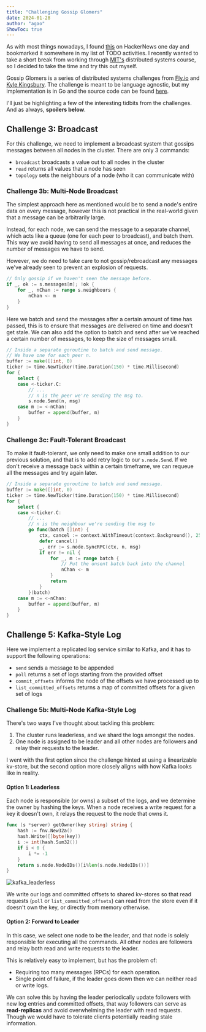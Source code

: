 ```yaml
---
title: "Challenging Gossip Glomers"
date: 2024-01-28
author: "agao"
ShowToc: true
---
```


As with most things nowadays, I found [this](https://news.ycombinator.com/item?id=34897723) on HackerNews one day and bookmarked it somewhere in my list of TODO activities. I recently wanted to take a short break from working through [MIT's](https://pdos.csail.mit.edu/6.824/) distributed systems course, so I decided to take the time and try this out myself.

Gossip Glomers is a series of distributed systems challenges from [Fly.io](https://fly.io/dist-sys/) and [Kyle Kingsbury](https://aphyr.com/about). The challenge is meant to be language agnostic, but my implementation is in Go and the source code can be found [here](https://github.com/algao1/gossip-glomers).

I'll just be highlighting a few of the interesting tidbits from the challenges. And as always, **spoilers below**.

## Challenge 3: Broadcast

For this challenge, we need to implement a broadcast system that gossips messages between all nodes in the cluster. There are only 3 commands:

- `broadcast` broadcasts a value out to all nodes in the cluster
- `read` returns all values that a node has seen
- `topology` sets the neighbours of a node (who it can communicate with)

### Challenge 3b: Multi-Node Broadcast

The simplest approach here as mentioned would be to send a node's entire data on every message, however this is not practical in the real-world given that a message can be arbitrarily large.

Instead, for each node, we can send the message to a separate channel, which acts like a queue (one for each peer to broadcast), and batch them. This way we avoid having to send all messages at once, and reduces the number of messages we have to send.

However, we do need to take care to not gossip/rebroadcast any messages we've already seen to prevent an explosion of requests.

```go
// Only gossip if we haven't seen the message before.
if _, ok := s.messages[m]; !ok {
	for _, nChan := range s.neighbours {
		nChan <- m
	}
}
```

Here we batch and send the messages after a certain amount of time has passed, this is to ensure that messages are delivered on time and doesn't get stale. We can also add the option to batch and send after we've reached a certain number of messages, to keep the size of messages small.

```go
// Inside a separate goroutine to batch and send message.
// We have one for each peer n.
buffer := make([]int, 0)
ticker := time.NewTicker(time.Duration(150) * time.Millisecond)
for {
    select {
    case <-ticker.C:
        // ...
        // n is the peer we're sending the msg to.
        s.node.Send(n, msg)
    case m := <-nChan:
        buffer = append(buffer, m)
    }
}
```

### Challenge 3c: Fault-Tolerant Broadcast

To make it fault-tolerant, we only need to make one small addition to our previous solution, and that is to add retry logic to our `s.node.Send`. If we don't receive a message back within a certain timeframe, we can requeue all the messages and try again later.

```go
// Inside a separate goroutine to batch and send message.
buffer := make([]int, 0)
ticker := time.NewTicker(time.Duration(150) * time.Millisecond)
for {
    select {
    case <-ticker.C:
        // ...
        // n is the neighbour we're sending the msg to
        go func(batch []int) {
			ctx, cancel := context.WithTimeout(context.Background(), 250*time.Millisecond)
			defer cancel()
			_, err := s.node.SyncRPC(ctx, n, msg)
			if err != nil {
			    for _, m := range batch {
                    // Put the unsent batch back into the channel
					nChan <- m
				}
				return
			}
		}(batch)
    case m := <-nChan:
        buffer = append(buffer, m)
    }
}
```

## Challenge 5: Kafka-Style Log

Here we implement a replicated log service similar to Kafka, and it has to support the following operations:

- `send` sends a message to be appended
- `poll` returns a set of logs starting from the provided offset
- `commit_offsets` informs the node of the offsets we have processed up to
- `list_committed_offsets` returns a map of committed offsets for a given set of logs

### Challenge 5b: Multi-Node Kafka-Style Log

There's two ways I've thought about tackling this problem:

1. The cluster runs leaderless, and we shard the logs amongst the nodes.
2. One node is assigned to be leader and all other nodes are followers and relay their requests to the leader.

I went with the first option since the challenge hinted at using a linearizable kv-store, but the second option more closely aligns with how Kafka looks like in reality.

#### Option 1: Leaderless

Each node is responsible (or owns) a subset of the logs, and we determine the owner by hashing the keys. When a node receives a write request for a key it doesn't own, it relays the request to the node that owns it.

```go
func (s *server) getOwner(key string) string {
	hash := fnv.New32a()
	hash.Write([]byte(key))
	i := int(hash.Sum32())
	if i < 0 {
		i *= -1
	}
	return s.node.NodeIDs()[i%len(s.node.NodeIDs())]
}
```

![kafka_leaderless](/blurb/img/kafka_leaderless.png)

We write our logs and committed offsets to shared kv-stores so that read requests (`poll` or `list_committed_offsets`) can read from the store even if it doesn't own the key, or directly from memory otherwise.

#### Option 2: Forward to Leader

In this case, we select one node to be the leader, and that node is solely responsible for executing all the commands. All other nodes are followers and relay both read and write requests to the leader.

This is relatively easy to implement, but has the problem of:

- Requiring too many messages (RPCs) for each operation.
- Single point of failure, if the leader goes down then we can neither read or write logs.

We can solve this by having the leader periodically update followers with new log entries and committed offsets, that way followers can serve as **read-replicas** and avoid overwhelming the leader with read requests. Though we would have to tolerate clients potentially reading stale information.
